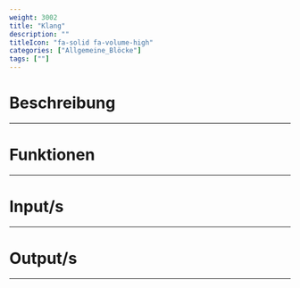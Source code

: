 ```yaml
---
weight: 3002
title: "Klang"
description: ""
titleIcon: "fa-solid fa-volume-high"
categories: ["Allgemeine_Blöcke"]
tags: [""]
---
```



# Beschreibung
---

# Funktionen
---

# Input/s
---

# Output/s
---
